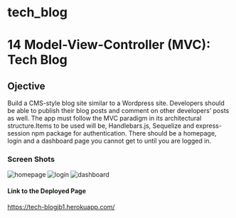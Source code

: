 # tech_blog
# 14 Model-View-Controller (MVC): Tech Blog

## Ojective
Build a CMS-style blog site similar to a Wordpress site. Developers should be able to publish their blog posts and comment on other developers’ posts as well. The app must follow the MVC paradigm in its architectural structure.Items to be used will be, Handlebars.js, Sequelize and express-session npm package for authentication.
There should be a homepage, login and a dashboard page you cannot get to until you are logged in. 

### Screen Shots

![homepage](https://user-images.githubusercontent.com/87788419/141692182-a2d457ed-1e73-4c21-b2e6-73b9654836f8.png)
![login](https://user-images.githubusercontent.com/87788419/141692185-d941200b-ae60-46fb-b0a0-8228a4d51bdc.png)
![dashboard](https://user-images.githubusercontent.com/87788419/141692190-90a6bd5b-83e7-4992-9b4a-93888c97e4c5.png)

#### Link to the Deployed Page

https://tech-blogjb1.herokuapp.com/

